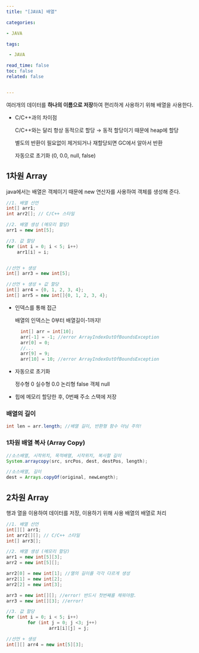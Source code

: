 ```yaml
---
title: "[JAVA] 배열"

categories:

- JAVA

tags: 

 - JAVA

read_time: false
toc: false
related: false


---
```


여러개의 데이터를 **하나의 이름으로 저장**하여 편리하게 사용하기 위해 배열을 사용한다.

- C/C++과의 차이점

  C/C++와는 달리 항상 동적으로 할당 → 동적 할당이기 때문에 heap에 할당

  별도의 반환이 필요없이 제거되거나 재할당되면 GC에서 알아서 반환

  자동으로 초기화 (0, 0.0, null, false)

  

## 1차원 Array

java에서는 배열은 객체이기 때문에 new 연산자를 사용하여 객체를 생성해 준다.

```java
//1. 배열 선언
int[] arr1;
int arr2[]; // C/C++ 스타일 

//2. 배열 생성 (메모리 할당)
arr1 = new int[5];

//3. 값 할당
for (int i = 0; i < 5; i++)
	arr1[i] = i;


//선언 + 생성
int[] arr3 = new int[5];

//선언 + 생성 + 값 할당
int[] arr4 = {0, 1, 2, 3, 4};
int[] arr5 = new int[]{0, 1, 2, 3, 4};
```

- 인덱스를 통해 접근

  배열의 인덱스는 0부터 배열길이-1까지!

  ```java
    int[] arr = int[10];
    arr[-1] = -1; //error ArrayIndexOutOfBoundsException
    arr[0] = 0;
    //...
    arr[9] = 9;
    arr[10] = 10; //error ArrayIndexOutOfBoundsException
  ```

- 자동으로 초기화

  정수형 0 실수형 0.0 논리형 false 객체 null

- 힙에 메모리 할당한 후, 0번째 주소 스택에 저장



### 배열의 길이

```java
int len = arr.length; //배열 길이, 반환형 함수 아님 주의!
```

### 1차원 배열 복사 (Array Copy)

```java
//소스배열, 시작위치, 목적배열, 시작위치, 복사할 길이
System.arraycopy(src, srcPos, dest, destPos, length);

//소스배열, 길이
dest = Arrays.copyOf(original, newLength);
```



## 2차원 Array

행과 열을 이용하여 데이터를 저장, 이용하기 위해 사용 배열의 배열로 처리

```java
//1. 배열 선언
int[][] arr1;
int arr2[][]; // C/C++ 스타일 
int[] arr3[];

//2. 배열 생성 (메모리 할당)
arr1 = new int[5][3];
arr2 = new int[5][];

arr2[0] = new int[1]; //열의 길이를 각각 다르게 생성
arr2[1] = new int[2];
arr2[2] = new int[3];

arr3 = new int[][]; //error! 반드시 첫번째를 채워야함.
arr3 = new int[][3]; //error!

//3. 값 할당
for (int i = 0; i < 5; i++)
		for (int j = 0; j <3; j++)
				arr1[i][j] = j;

//선언 + 생성
int[][] arr4 = new int[5][3];
```